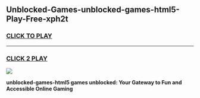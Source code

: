 
## Unblocked-Games-unblocked-games-html5-Play-Free-xph2t
<h3>
<a href="https://premium76.site?title=unblocked-games-html5&ref=18A1">CLICK TO PLAY</a></h3>
<hr>

<h3>
<a href="https://premium76.site?title=unblocked-games-html5&ref=18A1">CLICK 2 PLAY</a>
  
</h3>

<a href="https://premium76.site?title=unblocked-games-html5&ref=18A1"><img src="https://clearcache.store/games.png"></a>


**unblocked-games-html5 games unblocked: Your Gateway to Fun and Accessible Online Gaming**
